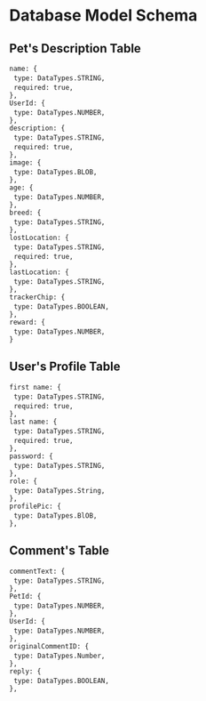 # Database Model Schema

## Pet's Description Table

`name: {`  
&nbsp;&nbsp;`type: DataTypes.STRING,`  
&nbsp;&nbsp;`required: true,`  
`},`  
`UserId: {`  
&nbsp;&nbsp;`type: DataTypes.NUMBER,`  
`},`    
`description: {`  
&nbsp;&nbsp;`type: DataTypes.STRING,`  
&nbsp;&nbsp;`required: true,`  
`},`  
`image: {`  
&nbsp;&nbsp;`type: DataTypes.BLOB,`  
`},`    
`age: {`  
&nbsp;&nbsp;`type: DataTypes.NUMBER,`  
`},`    
`breed: {`  
&nbsp;&nbsp;`type: DataTypes.STRING,`  
`},`    
`lostLocation: {`  
&nbsp;&nbsp;`type: DataTypes.STRING,`  
&nbsp;&nbsp;`required: true,`  
`},`   
`lastLocation: {`  
&nbsp;&nbsp;`type: DataTypes.STRING,`  
`},`    
`trackerChip: {`  
&nbsp;&nbsp;`type: DataTypes.BOOLEAN,`  
`},`    
`reward: {`  
&nbsp;&nbsp;`type: DataTypes.NUMBER,`  
`}`    

## User's Profile Table

`first name: {`  
&nbsp;&nbsp;`type: DataTypes.STRING,`  
&nbsp;&nbsp;`required: true,`  
`},`  
`last name: {`  
&nbsp;&nbsp;`type: DataTypes.STRING,`  
&nbsp;&nbsp;`required: true,`  
`},`  
`password: {`  
&nbsp;&nbsp;`type: DataTypes.STRING,`  
`},`    
`role: {`  
&nbsp;&nbsp;`type: DataTypes.String,`  
`},`  
`profilePic: {`  
&nbsp;&nbsp;`type: DataTypes.BlOB,`  
`},`    

## Comment's Table

`commentText: {`  
&nbsp;&nbsp;`type: DataTypes.STRING,`  
`},`  
`PetId: {`  
&nbsp;&nbsp;`type: DataTypes.NUMBER,`  
`},`    
`UserId: {`  
&nbsp;&nbsp;`type: DataTypes.NUMBER,`  
`},`    
`originalCommentID: {`  
&nbsp;&nbsp;`type: DataTypes.Number,`  
`},`  
`reply: {`  
&nbsp;&nbsp;`type: DataTypes.BOOLEAN,`  
`},` 
